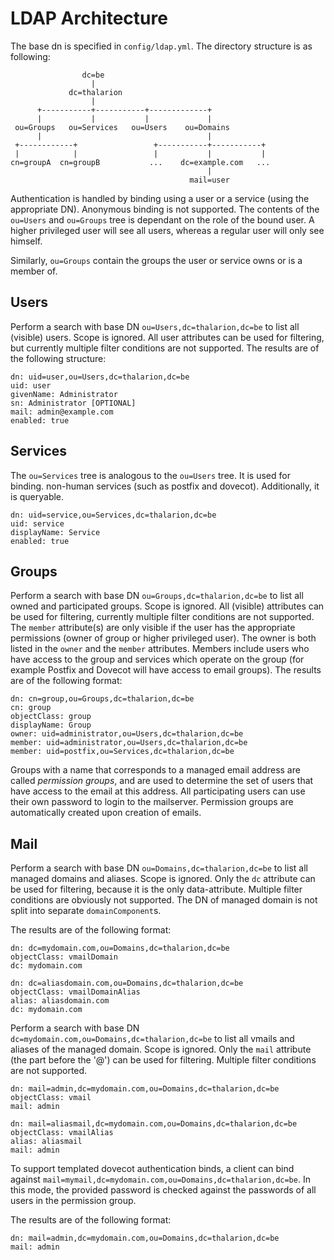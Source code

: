 # LDAP Architecture

The base dn is specified in `config/ldap.yml`. The directory structure is as following:
```
                dc=be
                  |
             dc=thalarion
                  |
      +-----------+-----------+-------------+
      |           |           |             |
 ou=Groups   ou=Services   ou=Users    ou=Domains
      |                                     |
 +------------+                 +-----------+-----------+
 |            |                 |           |           |
cn=groupA  cn=groupB           ...    dc=example.com   ...
                                            |
                                        mail=user

```

Authentication is handled by binding using a user or a service (using the appropriate DN). Anonymous binding is not supported. The contents of the `ou=Users` and `ou=Groups` tree is dependant on the role of the bound user. A higher privileged user will see all users, whereas a regular user will only see himself.

Similarly, `ou=Groups` contain the groups the user or service owns or is a member of.

## Users

Perform a search with base DN `ou=Users,dc=thalarion,dc=be` to list all (visible) users. Scope is ignored. All user attributes can be used for filtering, but currently multiple filter conditions are not supported.
The results are of the following structure:

```
dn: uid=user,ou=Users,dc=thalarion,dc=be
uid: user
givenName: Administrator
sn: Administrator [OPTIONAL]
mail: admin@example.com
enabled: true
```

## Services

The `ou=Services` tree is analogous to the `ou=Users` tree. It is used for binding. non-human services (such as postfix and dovecot). Additionally, it is queryable.

```
dn: uid=service,ou=Services,dc=thalarion,dc=be
uid: service
displayName: Service
enabled: true
```

## Groups

Perform a search with base DN `ou=Groups,dc=thalarion,dc=be` to list all owned and participated groups. Scope is ignored. All (visible) attributes can be used for filtering, currently multiple filter conditions are not supported. The `member` attribute(s) are only visible if the user has the appropriate permissions (owner of group or higher privileged user). The owner is both listed in the `owner` and the `member` attributes. Members include users who have access to the group and services which operate on the group (for example Postfix and Dovecot will have access to email groups).
The results are of the following format:

```
dn: cn=group,ou=Groups,dc=thalarion,dc=be
cn: group
objectClass: group
displayName: Group
owner: uid=administrator,ou=Users,dc=thalarion,dc=be
member: uid=administrator,ou=Users,dc=thalarion,dc=be
member: uid=postfix,ou=Services,dc=thalarion,dc=be

```

Groups with a name that corresponds to a managed email address are called *permission groups*, and are used to determine the set of users that have access to the email at this address. All participating users can use their own password to login to the mailserver. Permission groups are automatically created upon creation of emails.

## Mail

Perform a search with base DN `ou=Domains,dc=thalarion,dc=be` to list all managed domains and aliases. Scope is ignored. Only the `dc` attribute can be used for filtering, because it is the only data-attribute. Multiple filter conditions are obviously not supported. The DN of managed domain is not split into separate `domainComponent`s.

The results are of the following format:

```
dn: dc=mydomain.com,ou=Domains,dc=thalarion,dc=be
objectClass: vmailDomain
dc: mydomain.com

dn: dc=aliasdomain.com,ou=Domains,dc=thalarion,dc=be
objectClass: vmailDomainAlias
alias: aliasdomain.com
dc: mydomain.com
```

Perform a search with base DN `dc=mydomain.com,ou=Domains,dc=thalarion,dc=be` to list all vmails and aliases of the managed domain. Scope is ignored. Only the `mail` attribute (the part before the '@') can be used for filtering. Multiple filter conditions are not supported.

```
dn: mail=admin,dc=mydomain.com,ou=Domains,dc=thalarion,dc=be
objectClass: vmail
mail: admin

dn: mail=aliasmail,dc=mydomain.com,ou=Domains,dc=thalarion,dc=be
objectClass: vmailAlias
alias: aliasmail
mail: admin
```

To support templated dovecot authentication binds, a client can bind against `mail=mymail,dc=mydomain.com,ou=Domains,dc=thalarion,dc=be`. In this mode, the provided password is checked against the passwords of all users in the permission group.

The results are of the following format:

```
dn: mail=admin,dc=mydomain.com,ou=Domains,dc=thalarion,dc=be
mail: admin

```
